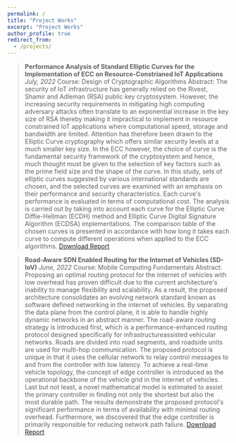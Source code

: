 ```yaml
---
permalink: /
title: "Project Works"
excerpt: "Project Works"
author_profile: true
redirect_from: 
  - /projects/
---
```


> **Performance Analysis of Standard Elliptic Curves for the Implementation of ECC on Resource-Constrianed IoT Applications**
>   *July, 2022*
>   Course: Design of Cryptographic Algorithms
>   Abstract: The security of IoT infrastructure has generally relied on the Rivest, Shamir and Adleman (RSA) public key cryptosystem. However, the increasing security requirements in mitigating high computing adversary attacks often translate to an exponential increase in the key size of RSA thereby making it impractical to implement in resource constrained IoT applications where computational speed, storage and bandwidth are limited. Attention has therefore been drawn to the Elliptic Curve cryptography which offers similar security levels at a much smaller key size.  In the ECC however, the choice of curve is the fundamental security framework of the cryptosystem and hence, much thought must be given to the selection of key factors such as the prime field size and the shape of the curve. In this study, sets of elliptic curves suggested by various international standards are chosen, and the selected curves are examined with an emphasis on their performance and security characteristics. Each curve's performance is evaluated in terms of computational cost. The analysis is carried out by taking into account each curve for the Elliptic Curve Diffie-Hellman (ECDH) method and Elliptic Curve Digital Signature Algorithm (ECDSA) implementations. The comparison table of the chosen curves is presented in accordance with how long it takes each curve to compute different operations when applied to the ECC algorithms.
>   [Download Report](http://ydelvis.github.io/files/performance-analysis-of-standard-ecc-curves.pdf)

> **Road-Aware SDN Enabled Routing for the Internet of Vehicles (SD-IoV)**
>   *June, 2022*
>   Course: Mobile Computing Fundamentals
>   Abstract: Proposing an optimal routing protocol for the internet of vehicles with low overhead has proven difficult due to the current architecture's inability to manage flexibility and scalability. As a result, the proposed architecture consolidates an evolving network standard known as software defined networking in the internet of vehicles. By separating the data plane from the control plane, it is able to handle highly dynamic networks in an abstract manner. The road-aware routing strategy is introduced first, which is a performance-enhanced routing protocol designed specifically for infrastructureassisted vehicular networks. Roads are divided into road segments, and roadside units are used for multi-hop communication. The proposed protocol is unique in that it uses the cellular network to relay control messages to and from the controller with low latency. To achieve a real-time vehicle topology, the concept of edge controller is introduced as the operational backbone of the vehicle grid in the internet of vehicles. Last but not least, a novel mathematical model is estimated to assist the primary controller in finding not only the shortest but also the most durable path. The results demonstrate the proposed protocol's significant performance in terms of availability with minimal routing overhead. Furthermore, we discovered that the edge controller is primarily responsible for reducing network path failure.
>   [Download Report](http://ydelvis.github.io/files/road-aware-sdn-enabled-routing.pdf)

